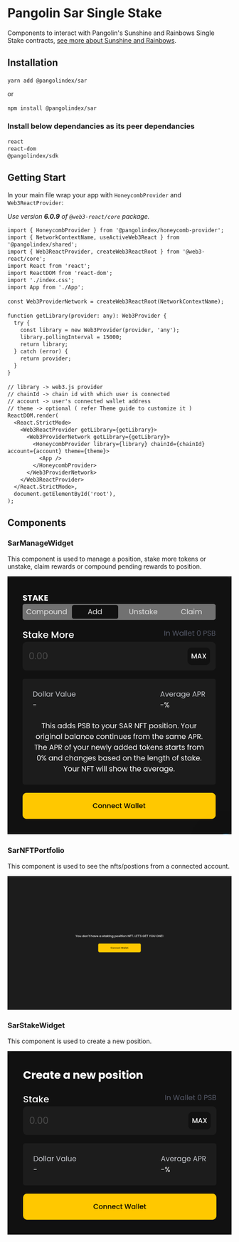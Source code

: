 # Pangolin Sar Single Stake
Components to interact with Pangolin's Sunshine and Rainbows Single Stake contracts, [see more about Sunshine and Rainbows](https://blog.pangolin.exchange/pangolin-launches-sunshine-and-rainbows-the-ultimate-staking-algorithm-for-sticky-liquidity-80a099515bea).

## Installation
`yarn add @pangolindex/sar`

or

`npm install @pangolindex/sar`

### Install below dependancies as its peer dependancies

```
react
react-dom
@pangolindex/sdk
```

## Getting Start
In your main file wrap your app with `HoneycombProvider` and `Web3ReactProvider`:

_Use version **6.0.9** of `@web3-react/core` package._

```tsx
import { HoneycombProvider } from '@pangolindex/honeycomb-provider';
import { NetworkContextName, useActiveWeb3React } from '@pangolindex/shared';
import { Web3ReactProvider, createWeb3ReactRoot } from '@web3-react/core';
import React from 'react';
import ReactDOM from 'react-dom';
import './index.css';
import App from './App';

const Web3ProviderNetwork = createWeb3ReactRoot(NetworkContextName);

function getLibrary(provider: any): Web3Provider {
  try {
    const library = new Web3Provider(provider, 'any');
    library.pollingInterval = 15000;
    return library;
  } catch (error) {
    return provider;
  }
}

// library -> web3.js provider
// chainId -> chain id with which user is connected
// account -> user's connected wallet address
// theme -> optional ( refer Theme guide to customize it )
ReactDOM.render(
  <React.StrictMode>
    <Web3ReactProvider getLibrary={getLibrary}>
      <Web3ProviderNetwork getLibrary={getLibrary}>
        <HoneycombProvider library={library} chainId={chainId} account={account} theme={theme}>
          <App />
        </HoneycombProvider>
      </Web3ProviderNetwork>
    </Web3ReactProvider>
  </React.StrictMode>,
  document.getElementById('root'),
);
```

## Components

### SarManageWidget
This component is used to manage a position, stake more tokens or unstake, claim rewards or compound pending rewards to position.

![SarManageWidget component](docs/SarManageWidget.png)

### SarNFTPortfolio
This component is used to see the nfts/postions from a connected account.

![SarNFTPortfolio component](docs/SarNFTPortfolio.png)

### SarStakeWidget
This component is used to create a new position.

![SarNFTPortfolio component](docs/SarStakeWidget.png)
